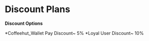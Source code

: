 # Discount Plans

**Discount Options**

  *Coffeehut_Wallet Pay Discount~ 5%
  *Loyal User Discount~ 10%
